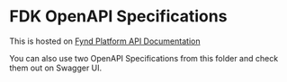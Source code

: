 # FDK OpenAPI Specifications

This is hosted on [Fynd Platform API Documentation](https://documentation.jiomarketz5.de/en/api-doc)

You can also use two OpenAPI Specifications from this folder and check them out on Swagger UI.
